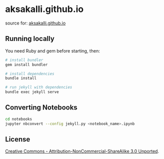 # aksakalli.github.io

source for: [aksakalli.github.io](http://aksakalli.github.io/)

## Running locally

You need Ruby and gem before starting, then:

```bash
# install bundler
gem install bundler

# install dependencies
bundle install

# run jekyll with dependencies
bundle exec jekyll serve
```

## Converting Notebooks

```bash
cd notebooks
jupyter nbconvert --config jekyll.py <notebook_name>.ipynb
```

## License

[Creative Commons - Attribution-NonCommercial-ShareAlike 3.0 Unported](http://creativecommons.org/licenses/by-nc-sa/3.0/).
